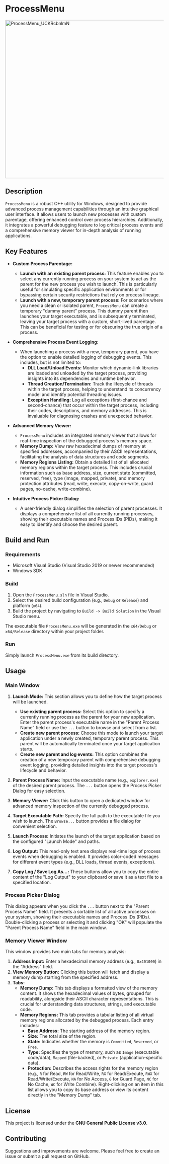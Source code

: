 # ProcessMenu

<img width="626" height="503" alt="ProcessMenu_UCKRcbnlmN" src="https://github.com/user-attachments/assets/b2d50b83-1dd0-468c-9336-de0e66b2304b" />


## Description

`ProcessMenu` is a robust C++ utility for Windows, designed to provide advanced process management capabilities through an intuitive graphical user interface. It allows users to launch new processes with custom parentage, offering enhanced control over process hierarchies. Additionally, it integrates a powerful debugging feature to log critical process events and a comprehensive memory viewer for in-depth analysis of running applications.

## Key Features

*   **Custom Process Parentage:**
    *   **Launch with an existing parent process:** This feature enables you to select any currently running process on your system to act as the parent for the new process you wish to launch. This is particularly useful for simulating specific application environments or for bypassing certain security restrictions that rely on process lineage.
    *   **Launch with a new, temporary parent process:** For scenarios where you need a clean or isolated parent, `ProcessMenu` can create a temporary "dummy parent" process. This dummy parent then launches your target executable, and is subsequently terminated, leaving your target process with a custom, short-lived parentage. This can be beneficial for testing or for obscuring the true origin of a process.

*   **Comprehensive Process Event Logging:**
    *   When launching a process with a new, temporary parent, you have the option to enable detailed logging of debugging events. This includes, but is not limited to:
        *   **DLL Load/Unload Events:** Monitor which dynamic-link libraries are loaded and unloaded by the target process, providing insights into its dependencies and runtime behavior.
        *   **Thread Creation/Termination:** Track the lifecycle of threads within the target process, helping to understand its concurrency model and identify potential threading issues.
        *   **Exception Handling:** Log all exceptions (first-chance and second-chance) that occur within the target process, including their codes, descriptions, and memory addresses. This is invaluable for diagnosing crashes and unexpected behavior.

*   **Advanced Memory Viewer:**
    *   `ProcessMenu` includes an integrated memory viewer that allows for real-time inspection of the debugged process's memory space.
    *   **Memory Dump:** View raw hexadecimal dumps of memory at specified addresses, accompanied by their ASCII representations, facilitating the analysis of data structures and code segments.
    *   **Memory Regions Listing:** Obtain a detailed list of all allocated memory regions within the target process. This includes crucial information such as base address, size, current state (committed, reserved, free), type (image, mapped, private), and memory protection attributes (read, write, execute, copy-on-write, guard pages, no-cache, write-combine).

*   **Intuitive Process Picker Dialog:**
    *   A user-friendly dialog simplifies the selection of parent processes. It displays a comprehensive list of all currently running processes, showing their executable names and Process IDs (PIDs), making it easy to identify and choose the desired parent.

## Build and Run

### Requirements

*   Microsoft Visual Studio (Visual Studio 2019 or newer recommended)
*   Windows SDK

### Build

1.  Open the `ProcessMenu.sln` file in Visual Studio.
2.  Select the desired build configuration (e.g., `Debug` or `Release`) and platform (`x64`).
3.  Build the project by navigating to `Build -> Build Solution` in the Visual Studio menu.

The executable file `ProcessMenu.exe` will be generated in the `x64/Debug` or `x64/Release` directory within your project folder.

### Run

Simply launch `ProcessMenu.exe` from its build directory.

## Usage

### Main Window

1.  **Launch Mode:** This section allows you to define how the target process will be launched.
    *   **Use existing parent process:** Select this option to specify a currently running process as the parent for your new application. Enter the parent process's executable name in the "Parent Process Name" field or use the `...` button to browse and select from a list.
    *   **Create new parent process:** Choose this mode to launch your target application under a newly created, temporary parent process. This parent will be automatically terminated once your target application starts.
    *   **Create new parent and log events:** This option combines the creation of a new temporary parent with comprehensive debugging event logging, providing detailed insights into the target process's lifecycle and behavior.

2.  **Parent Process Name:** Input the executable name (e.g., `explorer.exe`) of the desired parent process. The `...` button opens the Process Picker Dialog for easy selection.

3.  **Memory Viewer:** Click this button to open a dedicated window for advanced memory inspection of the currently debugged process.

4.  **Target Executable Path:** Specify the full path to the executable file you wish to launch. The `Browse...` button provides a file dialog for convenient selection.

5.  **Launch Process:** Initiates the launch of the target application based on the configured "Launch Mode" and paths.

6.  **Log Output:** This read-only text area displays real-time logs of process events when debugging is enabled. It provides color-coded messages for different event types (e.g., DLL loads, thread events, exceptions).

7.  **Copy Log / Save Log As...:** These buttons allow you to copy the entire content of the "Log Output" to your clipboard or save it as a text file to a specified location.

### Process Picker Dialog

This dialog appears when you click the `...` button next to the "Parent Process Name" field. It presents a sortable list of all active processes on your system, showing their executable names and Process IDs (PIDs). Double-clicking a process or selecting it and clicking "OK" will populate the "Parent Process Name" field in the main window.

### Memory Viewer Window

This window provides two main tabs for memory analysis:

1.  **Address Input:** Enter a hexadecimal memory address (e.g., `0x401000`) in the "Address" field.
2.  **View Memory Button:** Clicking this button will fetch and display a memory dump starting from the specified address.
3.  **Tabs:**
    *   **Memory Dump:** This tab displays a formatted view of the memory content. It shows the hexadecimal values of bytes, grouped for readability, alongside their ASCII character representations. This is crucial for understanding data structures, strings, and executable code.
    *   **Memory Regions:** This tab provides a tabular listing of all virtual memory regions allocated by the debugged process. Each entry includes:
        *   **Base Address:** The starting address of the memory region.
        *   **Size:** The total size of the region.
        *   **State:** Indicates whether the memory is `Committed`, `Reserved`, or `Free`.
        *   **Type:** Specifies the type of memory, such as `Image` (executable code/data), `Mapped` (file-backed), or `Private` (application-specific data).
        *   **Protection:** Describes the access rights for the memory region (e.g., `R` for Read, `RW` for Read/Write, `RX` for Read/Execute, `RWX` for Read/Write/Execute, `NA` for No Access, `G` for Guard Page, `NC` for No Cache, `WC` for Write Combine).
        Right-clicking on an item in this list allows you to copy its base address or view its content directly in the "Memory Dump" tab.

## License

This project is licensed under the **GNU General Public License v3.0**.

## Contributing

Suggestions and improvements are welcome. Please feel free to create an issue or submit a pull request on GitHub.

